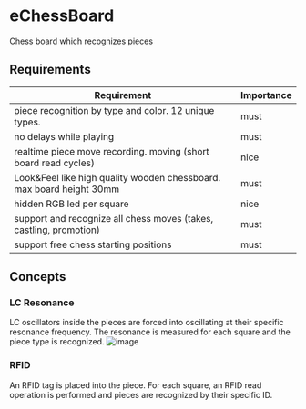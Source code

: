 # eChessBoard
Chess board which recognizes pieces

## Requirements
| Requirement | Importance |
|-----------------------|-------|
| piece recognition by type and color. 12 unique types. | must |
| no delays while playing | must |
| realtime piece move recording. moving (short board read cycles) | nice |
| Look&Feel like high quality wooden chessboard. max board height 30mm | must |
| hidden RGB led per square | nice |
| support and recognize all chess moves (takes, castling, promotion) | must |
| support free chess starting positions | must |

## Concepts

### LC Resonance
LC oscillators inside the pieces are forced into oscillating at their specific resonance frequency.
The resonance is measured for each square and the piece type is recognized.
![image](https://github.com/fdraeger/eChessBoard/assets/19647221/67a14fde-7d8e-4f22-9eba-a0840a20e8dd)


### RFID
An RFID tag is placed into the piece.
For each square, an RFID read operation is performed and pieces are recognized by their specific ID.


